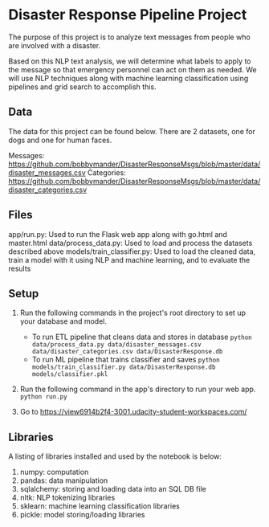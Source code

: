 # Disaster Response Pipeline Project

The purpose of this project is to analyze text messages from people who are involved with a disaster.

Based on this NLP text analysis, we will determine what labels to apply to the message so that 
emergency personnel can act on them as needed.  We will use NLP techniques along with machine learning
classification using pipelines and grid search to accomplish this.

## Data
The data for this project can be found below.  There are 2 datasets, one for dogs and one for human faces.

Messages:	https://github.com/bobbymander/DisasterResponseMsgs/blob/master/data/disaster_messages.csv
Categories:	https://github.com/bobbymander/DisasterResponseMsgs/blob/master/data/disaster_categories.csv

## Files

app/run.py:  Used to run the Flask web app along with go.html and master.html
data/process_data.py:  Used to load and process the datasets described above
models/train_classifier.py:  Used to load the cleaned data, train a model with it using NLP and machine learning, and to evaluate the results

## Setup
1. Run the following commands in the project's root directory to set up your database and model.

    - To run ETL pipeline that cleans data and stores in database
        `python data/process_data.py data/disaster_messages.csv data/disaster_categories.csv data/DisasterResponse.db`
    - To run ML pipeline that trains classifier and saves
        `python models/train_classifier.py data/DisasterResponse.db models/classifier.pkl`

2. Run the following command in the app's directory to run your web app.
    `python run.py`

3. Go to https://view6914b2f4-3001.udacity-student-workspaces.com/

## Libraries

A listing of libraries installed and used by the notebook is below:

1.  numpy:  computation
2.  pandas:  data manipulation
3.  sqlalchemy:  storing and loading data into an SQL DB file
4.  nltk:  NLP tokenizing libraries
5.  sklearn:  machine learning classification libraries
6.  pickle:  model storing/loading libraries